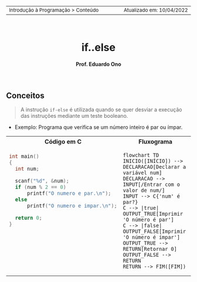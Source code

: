 <table>
<tr>
<td align="left" width="8000">
  <small>Introdução à Programação > Conteúdo</small>
</td>
<td align="right">
  <small>Atualizado&nbsp;em:&nbsp;10/04/2022</small>
</td>
</tr>
</table>

<br>

<h1 align="center">
if..else
</h1>
<h4 align="center">
Prof. Eduardo Ono
</h4>

<br>

## Conceitos

> A instrução `if-else` é utilizada quando se quer desviar a execução das instruções mediante um teste booleano.

* Exemplo: Programa que verifica se um número inteiro é par ou ímpar.

<table>
<tr>
  <th>Código em C</th>
  <th>Fluxograma</th>
</tr>

<tr>
<td valign="top">

```c
int main()
{
  int num;

  scanf("%d", &num);
  if (num % 2 == 0)
      printf("O numero e par.\n");
  else
      printf("O numero e impar.\n");

  return 0;
}
```

</td>

<td valign="top">

```mermaid
flowchart TD
INICIO([INÍCIO]) --> DECLARACAO[Declarar a variável num]
DECLARACAO --> INPUT[/Entrar com o valor de num/]
INPUT --> C{'num' é par?}
C --> |true| OUTPUT_TRUE[Imprimir 'O número é par']
C --> |false| OUTPUT_FALSE[Imprimir 'O número é ímpar']
OUTPUT_TRUE --> RETURN[Retornar 0]
OUTPUT_FALSE --> RETURN
RETURN --> FIM([FIM])
```

</td>

</tr>
</table>

<br>
